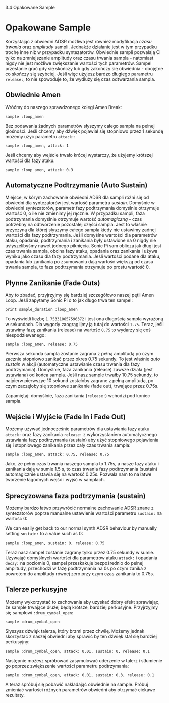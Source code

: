 3.4 Opakowane Sample

# Opakowane Sample

Korzystając z obwiedni ADSR możliwa jest również modyfikacja *czasu trwania* 
oraz *amplitudy* sampli. Jednakże działanie jest w tym przypadku trochę 
inne niż w przypadku syntezatorów. Obwiednie sampli pozwalają Ci tylko 
na zmniejszanie amplitudy oraz czasu trwania sampla - natomiast nigdy 
nie jest możliwe zwiększanie wartości tych parametrów. Sampel przestanie 
grać gdy się skończy lub gdy zakończy się obwiednia - obojętne co skończy 
się szybciej. Jeśli więc użyjesz bardzo długiego parametru `release:`, 
to nie spowoduje to, że wydłuży się czas odtwarzania sampla.

## Obwiednie Amen

Wróćmy do naszego sprawdzonego kolegi Amen Break:

```
sample :loop_amen
```

Bez podawania żadnych parametrów słyszymy całego sampla na pełnej 
głośności. Jeśli chcemy aby dźwięk pojawiał się stopniowo przez 
1 sekundę możemy użyć parametru `attack:`:

```
sample :loop_amen, attack: 1
```

Jeśli chcemy aby wejście trwało krócej wystarczy, że użyjemy krótszej 
wartości dla fazy ataku:

```
sample :loop_amen, attack: 0.3
```

## Automatyczne Podtrzymanie (Auto Sustain)

Miejsce, w kórym zachowanie obwiedni ADSR dla sampli różni się od obwiedni 
dla syntezatorów jest wartość parametru *sustain*. Domyśnie w obwiedni 
syntezatorów, parametr fazy podtrzymania domyślnie otrzymuje wartość 0, 
o ile nie zmienimy jej ręcznie. W przypadku sampli, faza podtrzymania 
domyślnie otrzymuje wartość *automagiczną* - czas potrzebny na odtworzenie 
pozostałej części sampla. Jest to właśnie przyczyną dla której słyszymy 
całego sampla kiedy nie ustawimy żadnej wartości dla fazy podtrzymania. 
Jeśli domyślne wartości dla parametrów ataku, opadania, podtrzymania 
i zanikania były ustawione na 0 nigdy nie usłyszelibyśmy nawet jednego 
piknięcia. Sonic Pi sam oblicza jak długi jest czas trwania sampla, 
obcina fazy ataku, opadania oraz zanikania i używa wyniku jako czasu 
dla fazy podtrzymania. Jeśli wartości podane dla ataku, opadania lub zanikania 
po zsumowaniu dają wartość większą od czasu trwania sampla, to faza 
podtrzymania otrzymuje po prostu wartość 0.

## Płynne Zanikanie (Fade Outs)

Aby to zbadać, przyjrzyjmy się bardziej szczegółowo naszej pętli Amen Loop. 
Jeśli zapytamy Sonic Pi o to jak długo trwa ten sampel:

```
print sample_duration :loop_amen
```

To wyświetli liczbę `1.753310657596372` i jest ona długością sampla wyrażoną 
w sekundach. Dla wygody zaogrąglijmy ją tutaj do wartości `1.75`. Teraz, 
jeśli ustawimy fazę zanikania (release) na wartość `0.75` to wydarzy się 
coś niespodziewanego: 

```
sample :loop_amen, release: 0.75
```

Pierwsza sekunda sampla zostanie zagrana z pełną amplitudą po czym zacznie 
stopniowo zanikać przez okres 0.75 sekundy. To jest właśnie *auto sustain* 
w akcji (automatyczne ustawianie czasu trwania dla fazy podtrzymania). 
Domyślnie, faza zanikania (release) zawsze działa (jest ustawiana) od końca 
sampla. Jeśli nasz sample trwałby 10.75 sekundy, to najpierw pierwszye 
10 sekund zostałoby zagrane z pełną amplitudą, po czym zaczęłoby się 
stopniowe zanikanie (fade out), trwające przez 0.75s.

Zapamiętaj: domyślnie, faza zanikania (`release:`) wchodzi pod koniec 
sampla.

## Wejście i Wyjście (Fade In i Fade Out)

Możemy używać jednocześnie parametrów dla ustawiania fazy ataku `attack:` 
oraz fazy zanikania `release:` z wykorzystaniem automatycznego ustawiania 
fazy podtrzymania (sustain) aby użyć stopniowego pojawienia się i stopniowego 
zanikania przez cały czas trwania sampla: 

```
sample :loop_amen, attack: 0.75, release: 0.75
```

Jako, że pełny czas trwania naszego sampla to 1.75s, a nasze fazy ataku 
i zanikania dają w sumie 1.5 s, to czas trwania fazy podtrzymania (sustain) 
automagicznie ustawia się na wartość 0.25s. Pozwala nam to na łatwe tworzenie 
łagodnych wejść i wyjść w samplach.

## Sprecyzowana faza podtrzymania (sustain)

Możemy bardzo łatwo przywrócić normalne zachowanie ADSR znane z syntezatorów 
poprze manualne ustawienie wartości parametru `sustain:` na wartość 0:

We can easily get back to our normal synth ADSR behaviour by manually
setting `sustain:` to a value such as 0:

```
sample :loop_amen, sustain: 0, release: 0.75
```

Teraz nasz sampel zostanie zagrany tylko przez 0.75 sekundy w sumie. 
Używająć domyślnych wartości dla parametrów ataku `attack:` i opadania 
`decay:` na poziomie 0, sampel przeskakuje bezpośrednio do pełnej amplitudy, 
przechodzi w fazę podtrzymania na 0s po czym zanika z powrotem do 
amplitudy równej zero przy czym czas zanikania to 0.75s.

## Talerze perkusyjne

Możemy wykorzystać to zachowania aby uzyskać dobry efekt sprawiając, że 
sample trwające dłużej będą krótsze, bardziej perkusyjne. Przyjrzyjmy 
się samplowi `:drum_cymbal_open`: 

```
sample :drum_cymbal_open
```

Słyszysz dźwięk talerza, który brzmi przez chwilę. Możemy jednak 
skorzystać z naszej obwiedni aby sprawić by ten dźwięk stał się bardziej 
perkusyjny: 

```
sample :drum_cymbal_open, attack: 0.01, sustain: 0, release: 0.1
```

Następnie możesz spróbować zasymulować uderzenie w talerz i stłumienie go 
poprzez zwiększenie wartości parametru podtrzymania: 

```
sample :drum_cymbal_open, attack: 0.01, sustain: 0.3, release: 0.1
```

A teraz spróbuj się pobawić nakładająć obwiednie na sample. Próbuj zmieniać 
wartości różnych parametrów obwiedni aby otrzymać ciekawe rezultaty.

